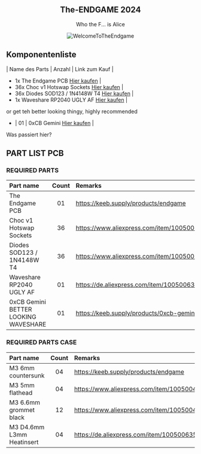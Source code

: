 <div align="center">

## The-ENDGAME 2024 ##

Who the F... is Alice

</div>

<div align="center">
  <img src="https://github.com/OldMan6955/TheEndgame2024/blob/main/IMAGES/WelcomeToTheEndgame.gif" alt="WelcomeToTheEndgame">
</div>



## Komponentenliste



| Name des Parts          | Anzahl | Link zum Kauf                             |

-  1x The Endgame PCB             [Hier kaufen](https://keeb.supply/products/endgame) |
- 36x Choc v1 Hotswap Sockets     [Hier kaufen](https://www.aliexpress.com/item/1005004916925259.html?) |
- 36x Diodes SOD123 / 1N4148W T4  [Hier kaufen](https://de.aliexpress.com/item/1005006354505058.html?) |
-  1x Waveshare RP2040 UGLY AF    [Hier kaufen](https://de.aliexpress.com/item/1005006354505058.html?) |

or get teh better looking thingy, highly recommended

- | 01 | 0xCB Gemini                 [Hier kaufen](https://keeb.supply/products/0xcb-gemini) |



Was passiert hier?

## PART LIST PCB

### REQUIRED PARTS

| Part name     | Count | Remarks | 
| :------------ | :---: | :------ |
| The Endgame PCB     | 01 | https://keeb.supply/products/endgame |
| Choc v1 Hotswap Sockets      | 36 | https://www.aliexpress.com/item/1005004916925259.html? |
| Diodes SOD123 / 1N4148W T4   | 36 | https://www.aliexpress.com/item/1005004309686841.html?  |
| Waveshare RP2040 UGLY AF     | 01 | https://de.aliexpress.com/item/1005006354505058.html? |
| 0xCB Gemini BETTER LOOKING WAVESHARE  | 01 | https://keeb.supply/products/0xcb-gemini |



### REQUIRED PARTS CASE

| Part name     | Count | Remarks | 
| :------------ | :---: | :------ |
| M3 6mm countersunk     | 04 | https://keeb.supply/products/endgame |
| M3 5mm flathead      | 04 | https://www.aliexpress.com/item/1005004916925259.html? |
| M3 6.6mm grommet black   | 12 | https://www.aliexpress.com/item/1005004309686841.html?  |
| M3 D4.6mm L3mm Heatinsert    | 04 | https://de.aliexpress.com/item/1005006354505058.html? |

